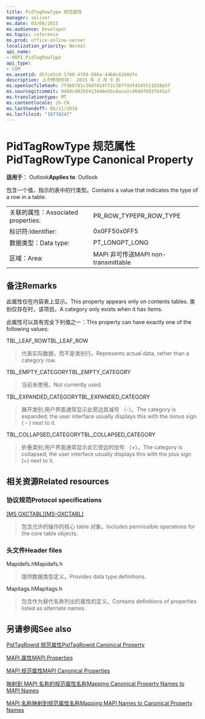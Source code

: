 ```yaml
---
title: PidTagRowType 规范属性
manager: soliver
ms.date: 03/09/2015
ms.audience: Developer
ms.topic: reference
ms.prod: office-online-server
localization_priority: Normal
api_name:
- MAPI.PidTagRowType
api_type:
- COM
ms.assetid: d57ce5c8-1f60-4709-b86a-4468c4208dfe
description: 上次修改时间： 2015 年 3 月 9 日
ms.openlocfilehash: 7fdb8781c39d7814ff2c38ff4df4545511d28a5f
ms.sourcegitcommit: 9d60cd82b5413446e5bc8ace2cd689f683fb41a7
ms.translationtype: MT
ms.contentlocale: zh-CN
ms.lasthandoff: 06/11/2018
ms.locfileid: "19778247"
---
```

# <a name="pidtagrowtype-canonical-property"></a><span data-ttu-id="48c05-103">PidTagRowType 规范属性</span><span class="sxs-lookup"><span data-stu-id="48c05-103">PidTagRowType Canonical Property</span></span>

  
  
<span data-ttu-id="48c05-104">**适用于**： Outlook</span><span class="sxs-lookup"><span data-stu-id="48c05-104">**Applies to**: Outlook</span></span> 
  
<span data-ttu-id="48c05-105">包含一个值，指示的表中的行类型。</span><span class="sxs-lookup"><span data-stu-id="48c05-105">Contains a value that indicates the type of a row in a table.</span></span>
  
|||
|:-----|:-----|
|<span data-ttu-id="48c05-106">关联的属性：</span><span class="sxs-lookup"><span data-stu-id="48c05-106">Associated properties:</span></span>  <br/> |<span data-ttu-id="48c05-107">PR_ROW_TYPE</span><span class="sxs-lookup"><span data-stu-id="48c05-107">PR_ROW_TYPE</span></span>  <br/> |
|<span data-ttu-id="48c05-108">标识符:</span><span class="sxs-lookup"><span data-stu-id="48c05-108">Identifier:</span></span>  <br/> |<span data-ttu-id="48c05-109">0x0FF5</span><span class="sxs-lookup"><span data-stu-id="48c05-109">0x0FF5</span></span>  <br/> |
|<span data-ttu-id="48c05-110">数据类型：</span><span class="sxs-lookup"><span data-stu-id="48c05-110">Data type:</span></span>  <br/> |<span data-ttu-id="48c05-111">PT_LONG</span><span class="sxs-lookup"><span data-stu-id="48c05-111">PT_LONG</span></span>  <br/> |
|<span data-ttu-id="48c05-112">区域：</span><span class="sxs-lookup"><span data-stu-id="48c05-112">Area:</span></span>  <br/> |<span data-ttu-id="48c05-113">MAPI 非可传送</span><span class="sxs-lookup"><span data-stu-id="48c05-113">MAPI non-transmittable</span></span>  <br/> |
   
## <a name="remarks"></a><span data-ttu-id="48c05-114">备注</span><span class="sxs-lookup"><span data-stu-id="48c05-114">Remarks</span></span>

<span data-ttu-id="48c05-115">此属性仅在内容表上显示。</span><span class="sxs-lookup"><span data-stu-id="48c05-115">This property appears only on contents tables.</span></span> <span data-ttu-id="48c05-116">类别仅存在时，该项目。</span><span class="sxs-lookup"><span data-stu-id="48c05-116">A category only exists when it has items.</span></span>
  
<span data-ttu-id="48c05-117">此属性可以具有完全下列值之一：</span><span class="sxs-lookup"><span data-stu-id="48c05-117">This property can have exactly one of the following values:</span></span>
  
<span data-ttu-id="48c05-118">TBL_LEAF_ROW</span><span class="sxs-lookup"><span data-stu-id="48c05-118">TBL_LEAF_ROW</span></span> 
  
> <span data-ttu-id="48c05-119">代表实际数据，而不是类别行。</span><span class="sxs-lookup"><span data-stu-id="48c05-119">Represents actual data, rather than a category row.</span></span>
    
<span data-ttu-id="48c05-120">TBL_EMPTY_CATEGORY</span><span class="sxs-lookup"><span data-stu-id="48c05-120">TBL_EMPTY_CATEGORY</span></span> 
  
> <span data-ttu-id="48c05-121">当前未使用。</span><span class="sxs-lookup"><span data-stu-id="48c05-121">Not currently used.</span></span>
    
<span data-ttu-id="48c05-122">TBL_EXPANDED_CATEGORY</span><span class="sxs-lookup"><span data-stu-id="48c05-122">TBL_EXPANDED_CATEGORY</span></span> 
  
> <span data-ttu-id="48c05-123">展开类别;用户界面通常显示此旁边其减号 （-）。</span><span class="sxs-lookup"><span data-stu-id="48c05-123">The category is expanded; the user interface usually displays this with the minus sign ( - ) next to it.</span></span>
    
<span data-ttu-id="48c05-124">TBL_COLLAPSED_CATEGORY</span><span class="sxs-lookup"><span data-stu-id="48c05-124">TBL_COLLAPSED_CATEGORY</span></span> 
  
> <span data-ttu-id="48c05-125">折叠类别;用户界面通常显示此它旁边的加号 （+）。</span><span class="sxs-lookup"><span data-stu-id="48c05-125">The category is collapsed; the user interface usually displays this with the plus sign (+) next to it.</span></span>
    
## <a name="related-resources"></a><span data-ttu-id="48c05-126">相关资源</span><span class="sxs-lookup"><span data-stu-id="48c05-126">Related resources</span></span>

### <a name="protocol-specifications"></a><span data-ttu-id="48c05-127">协议规范</span><span class="sxs-lookup"><span data-stu-id="48c05-127">Protocol specifications</span></span>

<span data-ttu-id="48c05-128">[[MS OXCTABL]](http://msdn.microsoft.com/library/d33612dc-36a8-4623-8a26-c156cf8aae4b%28Office.15%29.aspx)</span><span class="sxs-lookup"><span data-stu-id="48c05-128">[[MS-OXCTABL]](http://msdn.microsoft.com/library/d33612dc-36a8-4623-8a26-c156cf8aae4b%28Office.15%29.aspx)</span></span>
  
> <span data-ttu-id="48c05-129">包含允许的操作的核心 table 对象。</span><span class="sxs-lookup"><span data-stu-id="48c05-129">Includes permissible operations for the core table objects.</span></span>
    
### <a name="header-files"></a><span data-ttu-id="48c05-130">头文件</span><span class="sxs-lookup"><span data-stu-id="48c05-130">Header files</span></span>

<span data-ttu-id="48c05-131">Mapidefs.h</span><span class="sxs-lookup"><span data-stu-id="48c05-131">Mapidefs.h</span></span>
  
> <span data-ttu-id="48c05-132">提供数据类型定义。</span><span class="sxs-lookup"><span data-stu-id="48c05-132">Provides data type definitions.</span></span>
    
<span data-ttu-id="48c05-133">Mapitags.h</span><span class="sxs-lookup"><span data-stu-id="48c05-133">Mapitags.h</span></span>
  
> <span data-ttu-id="48c05-134">包含作为替代名称列出的属性的定义。</span><span class="sxs-lookup"><span data-stu-id="48c05-134">Contains definitions of properties listed as alternate names.</span></span>
    
## <a name="see-also"></a><span data-ttu-id="48c05-135">另请参阅</span><span class="sxs-lookup"><span data-stu-id="48c05-135">See also</span></span>



[<span data-ttu-id="48c05-136">PidTagRowid 规范属性</span><span class="sxs-lookup"><span data-stu-id="48c05-136">PidTagRowid Canonical Property</span></span>](pidtagrowid-canonical-property.md)


[<span data-ttu-id="48c05-137">MAPI 属性</span><span class="sxs-lookup"><span data-stu-id="48c05-137">MAPI Properties</span></span>](mapi-properties.md)
  
[<span data-ttu-id="48c05-138">MAPI 规范属性</span><span class="sxs-lookup"><span data-stu-id="48c05-138">MAPI Canonical Properties</span></span>](mapi-canonical-properties.md)
  
[<span data-ttu-id="48c05-139">映射到 MAPI 名称的规范属性名称</span><span class="sxs-lookup"><span data-stu-id="48c05-139">Mapping Canonical Property Names to MAPI Names</span></span>](mapping-canonical-property-names-to-mapi-names.md)
  
[<span data-ttu-id="48c05-140">MAPI 名称映射到规范属性名称</span><span class="sxs-lookup"><span data-stu-id="48c05-140">Mapping MAPI Names to Canonical Property Names</span></span>](mapping-mapi-names-to-canonical-property-names.md)

